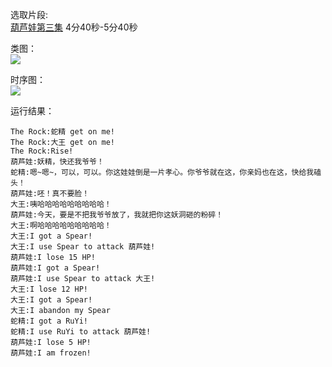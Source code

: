 选取片段:  
[葫芦娃第三集](https://www.bilibili.com/video/BV1zQ4y1d7dQ?p=3)  4分40秒-5分40秒  


类图：  
![](http://www.plantuml.com/plantuml/png/RL5DJyCm3BtxL-G8X_q5j0qqRaFgk2249hUrrh1yL8bxWC5_9ycIh9NemNf-VdrsxBLdT3nf1T0fz5wyj9_KCLn0XE_0JfgJCAW9VekYiTqvrny7TDWnkVSFCLZL9r8Q5gCDCLiWa_0nGYAsXExkFi56UifmXqe5M9jKPxXKqs6i4A_mrLebE8J_Mnr6mdDky4nyZFASxgtJg8uRPkoA99QNpAP5qrip_t5BMKBzZTav-qqcvFK1oMmsUpyvRAMI_7MZKEE9e4wtHrssyPHAytqqqviiE3xB0TGLYTNgvw4SBbvdGSH15aIqkXAn1CbjbiEQJ3zfzGS0)


时序图：  
![](http://www.plantuml.com/plantuml/png/dPB1RjCm6CVlVWfBE_C2FQ1f5ww82qA8GxKPLk6jA3X2kqpTLZLfe9iorh6oGIOeOMX26MKIOHdBms37uRHNu4lYMYH48BLo9Tl_lt_-_fyp_vGr3MQkKDHSP6q35x_KFKqTNvniOLpUFxJav2gRpItGvkBZiYh67-NsyrozRHfFAC68hB8MMojawNqLu_DSlhlSOWGXXRjnV-uUeRJzxC5DPMfWEOfuw225_8T3KUiS88k1XP1Eaxbk6MGDFEhg1XQkamPzjDfc15FoaA4yYRyFwlNbYs8LdwRnGMAxqlu6u_fo0t8jOJXIog38-hOAt6WzMbRqLy5wzb_N5-m4FFe0gsBoixEPR_CVnsay0b8sEhl9GS33ZknRulCR4M_zuIhg4cTVnD49d03GLE4N4-7R_BjNLY2HZ4PPelT3Q5KfqIpjSaD0v5DvvF5maFeRQJSiOVLJQgRQQFpLdbrVlBJr-6zn6bHV78ySCVuqJGwLvNqS98wZNpJPk-8NlQa5jg6LeAl--_l9-TiYt74eNtVbf2_VRSyQRkXKmzLHxf2bogVqQnXBxp3PYuGLbTkWpEfmrQbUhfOf_CsakrFBNA0cgRfxPw87ldaes5oXlm40)


运行结果：
```
The Rock:蛇精 get on me!
The Rock:大王 get on me!
The Rock:Rise!
葫芦娃:妖精，快还我爷爷！
蛇精:嗯~嗯~，可以，可以。你这娃娃倒是一片孝心。你爷爷就在这，你亲妈也在这，快给我磕头！
葫芦娃:呸！真不要脸！
大王:咦哈哈哈哈哈哈哈哈哈！
葫芦娃:今天，要是不把我爷爷放了，我就把你这妖洞砸的粉碎！
大王:啊哈哈哈哈哈哈哈哈哈！
大王:I got a Spear!
大王:I use Spear to attack 葫芦娃!
葫芦娃:I lose 15 HP!
葫芦娃:I got a Spear!
葫芦娃:I use Spear to attack 大王!
大王:I lose 12 HP!
大王:I got a Spear!
大王:I abandon my Spear
蛇精:I got a RuYi!
蛇精:I use RuYi to attack 葫芦娃!
葫芦娃:I lose 5 HP!
葫芦娃:I am frozen!
```
